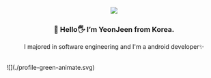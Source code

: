 
<div align="center">
    <img src="https://capsule-render.vercel.app/api?type=waving&color=FFA1C9&height=200&section=header&text=👩🏻‍💻YeonJeen👩🏻‍💻&fontSize=80" />
</div>
<div align="center">
    <h3>🌱 Hello🖐 I’m YeonJeen from Korea.</h3>
<p align=center>I majored in software engineering and I'm a android developer✨</p>    
</div>
<br>
![](./profile-green-animate.svg)





